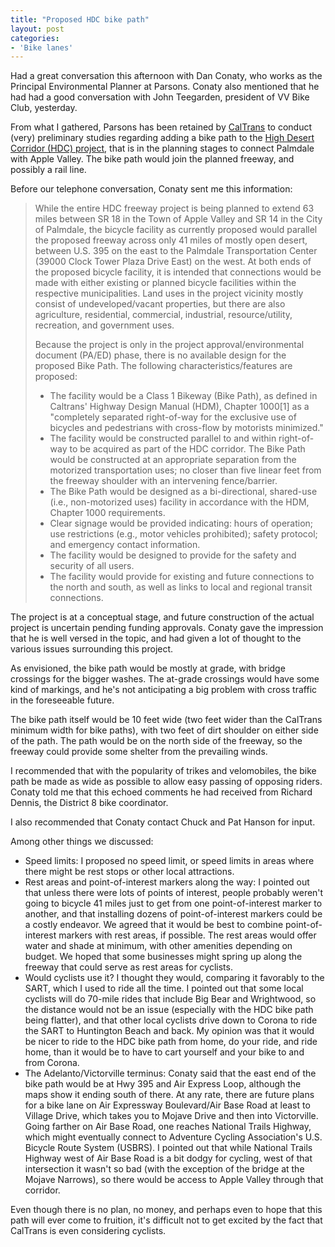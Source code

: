 ```yaml
---
title: "Proposed HDC bike path"
layout: post
categories:
- 'Bike lanes'
---
```


Had a great conversation this afternoon with Dan Conaty, who works as the Principal Environmental Planner at Parsons. Conaty also mentioned that he had had a good conversation with John Teegarden, president of VV Bike Club, yesterday.

From what I gathered, Parsons has been retained by [CalTrans](https://www.dot.ca.gov) to conduct (very) preliminary studies regarding adding a bike path to the [High Desert Corridor (HDC) project](https://www.metro.net), that is in the planning stages to connect Palmdale with Apple Valley. The bike path would join the planned freeway, and possibly a rail line.

Before our telephone conversation, Conaty sent me this information:

> While the entire HDC freeway project is being planned to extend 63 miles between SR 18 in the Town of Apple Valley and SR 14 in the City of Palmdale, the bicycle facility as currently proposed would parallel the proposed freeway across only 41 miles of mostly open desert, between U.S. 395 on the east to the Palmdale Transportation Center (39000 Clock Tower Plaza Drive East) on the west. At both ends of the proposed bicycle facility, it is intended that connections would be made with either existing or planned bicycle facilities within the respective municipalities. Land uses in the project vicinity mostly consist of undeveloped/vacant properties, but there are also agriculture, residential, commercial, industrial, resource/utility, recreation, and government uses.
>
> Because the project is only in the project approval/environmental document (PA/ED) phase, there is no available design for the proposed Bike Path. The following characteristics/features are proposed:
>
> - The facility would be a Class 1 Bikeway (Bike Path), as defined in Caltrans' Highway Design Manual (HDM), Chapter 1000\[1\] as a "completely separated right-of-way for the exclusive use of bicycles and pedestrians with cross-flow by motorists minimized."
> - The facility would be constructed parallel to and within right-of-way to be acquired as part of the HDC corridor. The Bike Path would be constructed at an appropriate separation from the motorized transportation uses; no closer than five linear feet from the freeway shoulder with an intervening fence/barrier.
> - The Bike Path would be designed as a bi-directional, shared-use (i.e., non-motorized uses) facility in accordance with the HDM, Chapter 1000 requirements.
> - Clear signage would be provided indicating: hours of operation; use restrictions (e.g., motor vehicles prohibited); safety protocol; and emergency contact information.
> - The facility would be designed to provide for the safety and security of all users.
> - The facility would provide for existing and future connections to the north and south, as well as links to local and regional transit connections.

The project is at a conceptual stage, and future construction of the actual project is uncertain pending funding approvals. Conaty gave the impression that he is well versed in the topic, and had given a lot of thought to the various issues surrounding this project.

As envisioned, the bike path would be mostly at grade, with bridge crossings for the bigger washes. The at-grade crossings would have some kind of markings, and he's not anticipating a big problem with cross traffic in the foreseeable future.

The bike path itself would be 10 feet wide (two feet wider than the CalTrans minimum width for bike paths), with two feet of dirt shoulder on either side of the path. The path would be on the north side of the freeway, so the freeway could provide some shelter from the prevailing winds.

I recommended that with the popularity of trikes and velomobiles, the bike path be made as wide as possible to allow easy passing of opposing riders. Conaty told me that this echoed comments he had received from Richard Dennis, the District 8 bike coordinator.

I also recommended that Conaty contact Chuck and Pat Hanson for input.

Among other things we discussed:

- Speed limits: I proposed no speed limit, or speed limits in areas where there might be rest stops or other local attractions.
- Rest areas and point-of-interest markers along the way: I pointed out that unless there were lots of points of interest, people probably weren't going to bicycle 41 miles just to get from one point-of-interest marker to another, and that installing dozens of point-of-interest markers could be a costly endeavor. We agreed that it would be best to combine point-of-interest markers with rest areas, if possible. The rest areas would offer water and shade at minimum, with other amenities depending on budget. We hoped that some businesses might spring up along the freeway that could serve as rest areas for cyclists.
- Would cyclists use it? I thought they would, comparing it favorably to the SART, which I used to ride all the time. I pointed out that some local cyclists will do 70-mile rides that include Big Bear and Wrightwood, so the distance would not be an issue (especially with the HDC bike path being flatter), and that other local cyclists drive down to Corona to ride the SART to Huntington Beach and back. My opinion was that it would be nicer to ride to the HDC bike path from home, do your ride, and ride home, than it would be to have to cart yourself and your bike to and from Corona.
- The Adelanto/Victorville terminus: Conaty said that the east end of the bike path would be at Hwy 395 and Air Express Loop, although the maps show it ending south of there. At any rate, there are future plans for a bike lane on Air Expressway Boulevard/Air Base Road at least to Village Drive, which takes you to Mojave Drive and then into Victorville. Going farther on Air Base Road, one reaches National Trails Highway, which might eventually connect to Adventure Cycling Association's U.S. Bicycle Route System (USBRS). I pointed out that while National Trails Highway west of Air Base Road is a bit dodgy for cycling, west of that intersection it wasn't so bad (with the exception of the bridge at the Mojave Narrows), so there would be access to Apple Valley through that corridor.

Even though there is no plan, no money, and perhaps even to hope that this path will ever come to fruition, it's difficult not to get excited by the fact that CalTrans is even considering cyclists.
